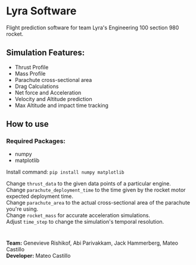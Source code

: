 # Lyra Software
Flight prediction software for team Lyra's Engineering 100 section 980 rocket.

## Simulation Features:
- Thrust Profile
- Mass Profile
- Parachute cross-sectional area 
- Drag Calculations
- Net force and Acceleration
- Velocity and Altitude prediction
- Max Altitude and impact time tracking

## How to use
### Required Packages:
- numpy
- matplotlib

Install command: `pip install numpy matplotlib`

Change `thrust_data` to the given data points of a particular engine.\
Change `parachute_deployment_time` to the time given by the rocket motor expected deployment time.\
Change `parachute_area` to the actual cross-sectional area of the parachute you're using.\
Change `rocket_mass` for accurate acceleration simulations.\
Adjust `time_step` to change the simulation's temporal resolution.
#
**Team:** Genevieve Rishikof, Abi Parivakkam, Jack Hammerberg, Mateo Castillo\
**Developer:** Mateo Castillo
